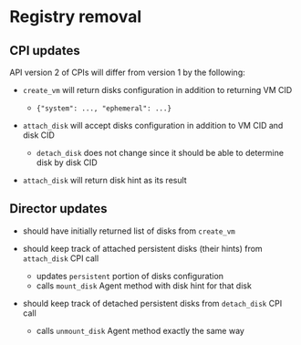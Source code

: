 # Registry removal

## CPI updates

API version 2 of CPIs will differ from version 1 by the following:

- `create_vm` will return disks configuration in addition to returning VM CID
  - `{"system": ..., "ephemeral": ...}`

- `attach_disk` will accept disks configuration in addition to VM CID and disk CID
  - `detach_disk` does not change since it should be able to determine disk by disk CID

- `attach_disk` will return disk hint as its result

## Director updates

- should have initially returned list of disks from `create_vm`

- should keep track of attached persistent disks (their hints) from `attach_disk` CPI call
  - updates `persistent` portion of disks configuration
  - calls `mount_disk` Agent method with disk hint for that disk

- should keep track of detached persistent disks from `detach_disk` CPI call
	- calls `unmount_disk` Agent method exactly the same way
